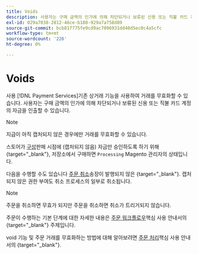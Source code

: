 ```yaml
---
title: Voids
description: 사용자는 구매 금액의 인가에 의해 차단되거나 보류된 신용 또는 직불 카드 계정의 자금을 인출할 수 있습니다.
exl-id: 029a7038-2812-46ce-b188-929a7a758d89
source-git-commit: bcb817775fe9cd9ac7096931dd40d5ec0c4a5cfc
workflow-type: tm+mt
source-wordcount: '226'
ht-degree: 0%

---
```


# Voids

사용 [!DNL Payment Services]기존 상거래 기능을 사용하여 거래를 무효화할 수 있습니다. 사용자는 구매 금액의 인가에 의해 차단되거나 보류된 신용 또는 직불 카드 계정의 자금을 인출할 수 있습니다.

>[!NOTE]
>
>지급이 아직 캡처되지 않은 경우에만 거래를 무효화할 수 있습니다.

스토어가 [구성](https://docs.magento.com/user-guide/configuration/sales/payment-methods.html#payment-actions)판매 시점에 (캡처되지 않음) 자금만 승인하도록 하기 위해 {target=&quot;_blank&quot;}, 저장소에서 구매하면 `Processing` Magento 관리자의 상태입니다.

다음을 수행할 수도 있습니다 [주문 취소](https://docs.magento.com/user-guide/sales/order-update.html#cancel-a-pending-order)송장이 발행되지 않은 {target=&quot;_blank&quot;}. 캡처되지 않은 권한 부여도 취소 프로세스의 일부로 취소됩니다.

>[!NOTE]
>
>주문을 취소하면 무효가 되지만 주문을 취소하면 취소가 트리거되지 않습니다.

주문이 수행하는 기본 단계에 대한 자세한 내용은 [주문 워크플로우](https://docs.magento.com/user-guide/sales/order-workflow.html)핵심 사용 안내서의 {target=&quot;_blank&quot;} 주제입니다.

void 기능 및 주문 거래를 무효화하는 방법에 대해 알아보려면 [주문 처리](https://docs.magento.com/user-guide/sales/order-processing.html)핵심 사용 안내서의 {target=&quot;_blank&quot;}.

